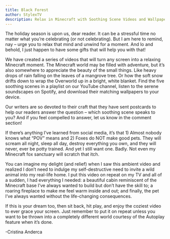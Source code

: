 ```yaml
---
title: Black Forest
author: StylexTV
description: Relax in Minecraft with Soothing Scene Videos and Wallpapers!
---
```

The holiday season is upon us, dear reader. It can be a stressful time no matter what you’re celebrating (or not celebrating). But I am here to remind, nay – urge you to relax that mind and unwind for a moment. And lo and behold, I just happen to have some gifts that will help you with that!

We have created a series of videos that will turn any screen into a relaxing Minecraft moment. The Minecraft world may be filled with adventure, but it’s also somewhere to appreciate the beauty of the small things. Like heavy drops of rain falling on the leaves of a mangrove tree. Or how the soft snow drifts down to wrap the Overworld up in a bright, white blanket. Find the five soothing scenes in a playlist on our YouTube channel, listen to the serene soundscapes on Spotify, and download their matching wallpapers to your device.

Our writers are so devoted to their craft that they have sent postcards to help our readers answer the question – which soothing scene speaks to you? And if you feel compelled to answer, let us know in the comment section!

If there’s anything I’ve learned from social media, it’s that 1) Almost nobody knows what “POV” means and 2) Foxes do NOT make good pets. They will scream all night, sleep all day, destroy everything you own, and they will never, ever be potty trained. And yet I still want one. Badly. Not even my Minecraft fox sanctuary will scratch that itch.

You can imagine my delight (and relief) when I saw this ambient video and realized I don’t need to indulge my self-destructive need to invite a wild animal into my real-life home. I put this video on repeat on my TV and all of a sudden, I had everything I needed: a beautiful cabin reminiscent of the Minecraft base I’ve always wanted to build but don’t have the skill to; a roaring fireplace to make me feel warm inside and out; and finally, the pet I’ve always wanted without the life-changing consequences.

If this is your dream too, then sit back, hit play, and enjoy the coziest video to ever grace your screen. Just remember to put it on repeat unless you want to be thrown into a completely different world courtesy of the Autoplay feature when it’s done.

-Cristina Anderca